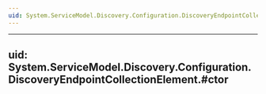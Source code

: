```yaml
---
uid: System.ServiceModel.Discovery.Configuration.DiscoveryEndpointCollectionElement
---
```


---
uid: System.ServiceModel.Discovery.Configuration.DiscoveryEndpointCollectionElement.#ctor
---
